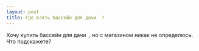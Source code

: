 ```yaml
---
layout: post 
title: Где взять бассейн для дачи ‌ ‌? 
--- 
```

Хочу купить бассейн для дачи ‌ ‌, но с магазином никак не определюсь. Что подскажете?